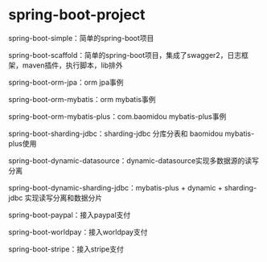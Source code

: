 # spring-boot-project

spring-boot-simple：简单的spring-boot项目

spring-boot-scaffold：简单的spring-boot项目，集成了swagger2，日志框架，maven插件，执行脚本，lib排外

spring-boot-orm-jpa：orm jpa事例

spring-boot-orm-mybatis：orm mybatis事例

spring-boot-orm-mybatis-plus：com.baomidou mybatis-plus事例

spring-boot-sharding-jdbc：sharding-jdbc 分库分表和 baomidou mybatis-plus使用

spring-boot-dynamic-datasource：dynamic-datasource实现多数据源的读写分离

spring-boot-dynamic-sharding-jdbc：mybatis-plus + dynamic + sharding-jdbc 实现读写分离和数据分片

spring-boot-paypal：接入paypal支付

spring-boot-worldpay：接入worldpay支付

spring-boot-stripe：接入stripe支付
